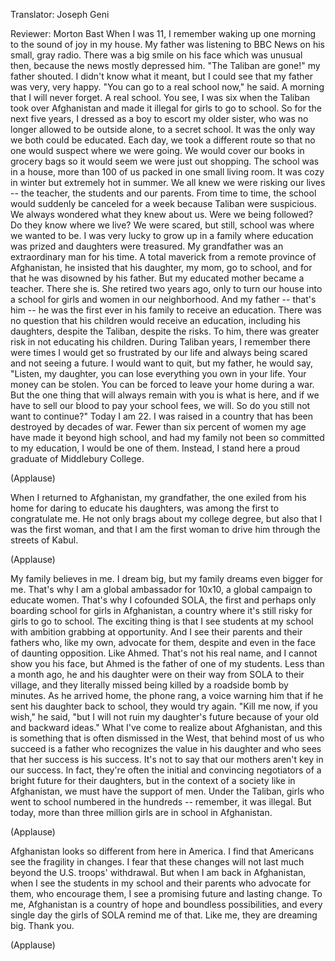 

Translator: Joseph Geni

Reviewer: Morton Bast
When I was 11,
I remember waking up one morning to the sound of joy in my house.
My father was listening to BBC News
on his small, gray radio.
There was a big smile on his face which was unusual then,
because the news mostly depressed him.
&quot;The Taliban are gone!&quot; my father shouted.
I didn&#39;t know what it meant,
but I could see that my father was very, very happy.
&quot;You can go to a real school now,&quot; he said.
A morning that I will never forget.
A real school.
You see, I was six when the Taliban took over Afghanistan
and made it illegal for girls to go to school.
So for the next five years, I dressed as a boy
to escort my older sister, who was no longer allowed
to be outside alone, to a secret school.
It was the only way we both could be educated.
Each day, we took a different route
so that no one would suspect where we were going.
We would cover our books in grocery bags
so it would seem we were just out shopping.
The school was in a house,
more than 100 of us packed in one small living room.
It was cozy in winter but extremely hot in summer.
We all knew we were risking our lives --
the teacher, the students and our parents.
From time to time, the school would suddenly be canceled
for a week because Taliban were suspicious.
We always wondered what they knew about us.
Were we being followed?
Do they know where we live?
We were scared,
but still, school was where we wanted to be.
I was very lucky to grow up in a family
where education was prized and daughters were treasured.
My grandfather was an extraordinary man for his time.
A total maverick from a remote province of Afghanistan,
he insisted that his daughter, my mom,
go to school, and for that he was disowned by his father.
But my educated mother became a teacher.
There she is.
She retired two years ago, only to turn our house
into a school for girls and women in our neighborhood.
And my father -- that&#39;s him --
he was the first ever in his family to receive an education.
There was no question that his children
would receive an education, including his daughters,
despite the Taliban, despite the risks.
To him, there was greater risk in not educating his children.
During Taliban years, I remember
there were times I would get so frustrated by our life
and always being scared and not seeing a future.
I would want to quit,
but my father,
he would say,
&quot;Listen, my daughter,
you can lose everything you own in your life.
Your money can be stolen. You can be forced to leave your home during a war.
But the one thing that will always remain with you
is what is here,
and if we have to sell our blood to pay your school fees,
we will.
So do you still not want to continue?&quot;
Today I am 22.
I was raised in a country that has been destroyed
by decades of war.
Fewer than six percent of women my age have made it beyond high school,
and had my family not been so committed to my education,
I would be one of them.
Instead, I stand here a proud graduate of Middlebury College.

(Applause)

When I returned to Afghanistan, my grandfather,
the one exiled from his home for daring to educate his daughters,
was among the first to congratulate me.
He not only brags about my college degree,
but also that I was the first woman,
and that I am the first woman
to drive him through the streets of Kabul.

(Applause)

My family believes in me.
I dream big, but my family dreams even bigger for me.
That&#39;s why I am a global ambassador for 10x10,
a global campaign to educate women.
That&#39;s why I cofounded SOLA,
the first and perhaps only boarding school
for girls in Afghanistan,
a country where it&#39;s still risky for girls to go to school.
The exciting thing is that I see students at my school
with ambition grabbing at opportunity.
And I see their parents and their fathers
who, like my own, advocate for them,
despite and even in the face of daunting opposition.
Like Ahmed. That&#39;s not his real name,
and I cannot show you his face,
but Ahmed is the father of one of my students.
Less than a month ago, he and his daughter
were on their way from SOLA to their village,
and they literally missed being killed
by a roadside bomb by minutes.
As he arrived home, the phone rang,
a voice warning him
that if he sent his daughter back to school,
they would try again.
&quot;Kill me now, if you wish,&quot; he said,
&quot;but I will not ruin my daughter&#39;s future
because of your old and backward ideas.&quot;
What I&#39;ve come to realize about Afghanistan,
and this is something that is often dismissed in the West,
that behind most of us who succeed
is a father who recognizes the value in his daughter
and who sees that her success is his success.
It&#39;s not to say that our mothers aren&#39;t key in our success.
In fact, they&#39;re often the initial and convincing negotiators
of a bright future for their daughters,
but in the context of a society like in Afghanistan,
we must have the support of men.
Under the Taliban, girls who went to school
numbered in the hundreds --
remember, it was illegal.
But today, more than three million girls are in school in Afghanistan.

(Applause)

Afghanistan looks so different from here in America.
I find that Americans see the fragility in changes.
I fear that these changes will not last
much beyond the U.S. troops&#39; withdrawal.
But when I am back in Afghanistan,
when I see the students in my school
and their parents who advocate for them,
who encourage them, I see a promising future
and lasting change.
To me, Afghanistan is a country of hope and boundless possibilities,
and every single day
the girls of SOLA remind me of that.
Like me, they are dreaming big.
Thank you.

(Applause)

